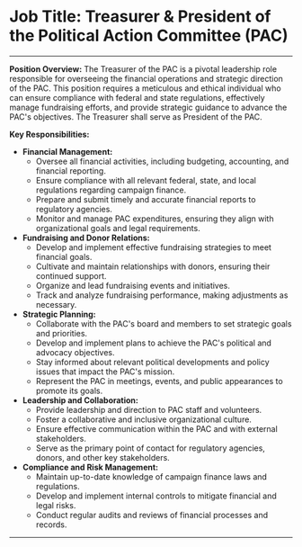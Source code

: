 # **Job Title:** Treasurer & President of the Political Action Committee (PAC)

---

**Position Overview:**
The Treasurer of the PAC is a pivotal leadership role responsible for overseeing the financial operations and strategic direction of the PAC. This position requires a meticulous and ethical individual who can ensure compliance with federal and state regulations, effectively manage fundraising efforts, and provide strategic guidance to advance the PAC's objectives.  The Treasurer shall serve as President of the PAC.

**Key Responsibilities:**
- **Financial Management:**
  - Oversee all financial activities, including budgeting, accounting, and financial reporting.
  - Ensure compliance with all relevant federal, state, and local regulations regarding campaign finance.
  - Prepare and submit timely and accurate financial reports to regulatory agencies.
  - Monitor and manage PAC expenditures, ensuring they align with organizational goals and legal requirements.
- **Fundraising and Donor Relations:**
  - Develop and implement effective fundraising strategies to meet financial goals.
  - Cultivate and maintain relationships with donors, ensuring their continued support.
  - Organize and lead fundraising events and initiatives.
  - Track and analyze fundraising performance, making adjustments as necessary.
- **Strategic Planning:**
  - Collaborate with the PAC's board and members to set strategic goals and priorities.
  - Develop and implement plans to achieve the PAC's political and advocacy objectives.
  - Stay informed about relevant political developments and policy issues that impact the PAC's mission.
  - Represent the PAC in meetings, events, and public appearances to promote its goals.
- **Leadership and Collaboration:**
  - Provide leadership and direction to PAC staff and volunteers.
  - Foster a collaborative and inclusive organizational culture.
  - Ensure effective communication within the PAC and with external stakeholders.
  - Serve as the primary point of contact for regulatory agencies, donors, and other key stakeholders.
- **Compliance and Risk Management:**
  - Maintain up-to-date knowledge of campaign finance laws and regulations.
  - Develop and implement internal controls to mitigate financial and legal risks.
  - Conduct regular audits and reviews of financial processes and records.


---